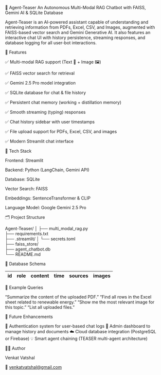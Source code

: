 🧠 Agent-Teaser
An Autonomous Multi-Modal RAG Chatbot with FAISS, Gemini AI & SQLite Database

Agent-Teaser is an AI-powered assistant capable of understanding and retrieving information from PDFs, Excel, CSV, and Images, augmented with FAISS-based vector search and Gemini Generative AI.
It also features an interactive chat UI with history persistence, streaming responses, and database logging for all user-bot interactions.

🚀 Features

✅ Multi-modal RAG support (Text 📄 + Image 🖼️)

✅ FAISS vector search for retrieval

✅ Gemini 2.5 Pro model integration

✅ SQLite database for chat & file history

✅ Persistent chat memory (working + distillation memory)

✅ Smooth streaming (typing) responses

✅ Chat history sidebar with user timestamps

✅ File upload support for PDFs, Excel, CSV, and images

✅ Modern Streamlit chat interface


🧩 Tech Stack

Frontend: Streamlit

Backend: Python (LangChain, Gemini API)

Database: SQLite

Vector Search: FAISS

Embeddings: SentenceTransformer & CLIP

Language Model: Google Gemini 2.5 Pro



🗂️ Project Structure

Agent-Teaser/
│
├── multi_modal_rag.py          
├── requirements.txt             
├── .streamlit/
│   └── secrets.toml             
├── faiss_store/                 
├── agent_chatbot.db             
└── README.md                   



💾 Database Schema

| id | role | content | time | sources | images |
| -- | ---- | ------- | ---- | ------- | ------ |



💬 Example Queries

“Summarize the content of the uploaded PDF.”
“Find all rows in the Excel sheet related to renewable energy.”
“Show me the most relevant image for this topic.”
“List all uploaded files.”

🧠 Future Enhancements

🔐 Authentication system for user-based chat logs
🧰 Admin dashboard to manage history and documents
☁️ Cloud database integration (PostgreSQL or Firebase)
💡 Smart agent chaining (TEASER multi-agent architecture)

🧑‍💻 Author

Venkat Vatshal

📧 venkatvatshal@gmail.com
